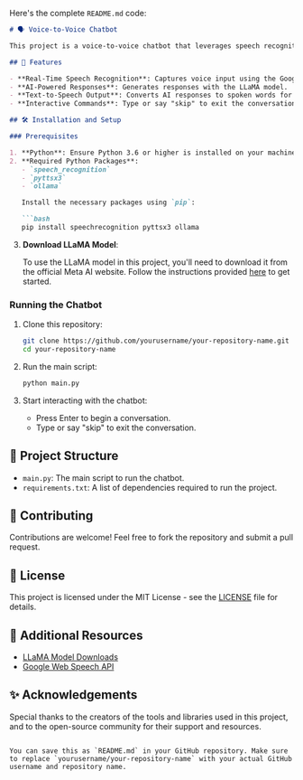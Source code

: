 Here's the complete `README.md` code:

```markdown
# 🗣️ Voice-to-Voice Chatbot

This project is a voice-to-voice chatbot that leverages speech recognition, AI-driven responses, and text-to-speech conversion to create an interactive conversation experience. The chatbot listens to your voice, processes the input using the LLaMA model, and speaks back the response in real-time.

## 🚀 Features

- **Real-Time Speech Recognition**: Captures voice input using the Google Web Speech API.
- **AI-Powered Responses**: Generates responses with the LLaMA model.
- **Text-to-Speech Output**: Converts AI responses to spoken words for a natural conversation flow.
- **Interactive Commands**: Type or say "skip" to exit the conversation at any time.

## 🛠️ Installation and Setup

### Prerequisites

1. **Python**: Ensure Python 3.6 or higher is installed on your machine.
2. **Required Python Packages**:
   - `speech_recognition`
   - `pyttsx3`
   - `ollama`

   Install the necessary packages using `pip`:

   ```bash
   pip install speechrecognition pyttsx3 ollama
   ```

3. **Download LLaMA Model**:

   To use the LLaMA model in this project, you'll need to download it from the official Meta AI website. Follow the instructions provided [here](https://llama.meta.com/llama-downloads) to get started.

### Running the Chatbot

1. Clone this repository:

   ```bash
   git clone https://github.com/yourusername/your-repository-name.git
   cd your-repository-name
   ```

2. Run the main script:

   ```bash
   python main.py
   ```

3. Start interacting with the chatbot:
   - Press Enter to begin a conversation.
   - Type or say "skip" to exit the conversation.

## 📂 Project Structure

- `main.py`: The main script to run the chatbot.
- `requirements.txt`: A list of dependencies required to run the project.

## 🤝 Contributing

Contributions are welcome! Feel free to fork the repository and submit a pull request.

## 📄 License

This project is licensed under the MIT License - see the [LICENSE](LICENSE) file for details.

## 🔗 Additional Resources

- [LLaMA Model Downloads](https://llama.meta.com/llama-downloads)
- [Google Web Speech API](https://cloud.google.com/speech-to-text)

## ✨ Acknowledgements

Special thanks to the creators of the tools and libraries used in this project, and to the open-source community for their support and resources.
```

You can save this as `README.md` in your GitHub repository. Make sure to replace `yourusername/your-repository-name` with your actual GitHub username and repository name.

